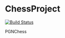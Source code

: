 # ChessProject

[![Build Status](https://travis-ci.org/lhcopetti/ChessProject.svg?branch=develop)](https://travis-ci.org/lhcopetti/ChessProject)

PGNChess
